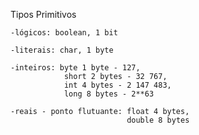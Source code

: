 Tipos Primitivos

    -lógicos: boolean, 1 bit

    -literais: char, 1 byte

    -inteiros: byte 1 byte - 127,
                short 2 bytes - 32 767,
                int 4 bytes - 2 147 483,
                long 8 bytes - 2**63

    -reais - ponto flutuante: float 4 bytes,
                              double 8 bytes